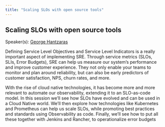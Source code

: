 ```yaml
---
title: "Scaling SLOs with open source tools"
---
```


## Scaling SLOs with open source tools

Speaker(s): [George Hantzaras](../../speakers/george-hantzaras)

Defining Service Level Objectives and Service Level Indicators is a really important aspect of implementing SRE. Through service metrics (SLOs, SLIs, Error Budgets), SRE can help us measure our system’s performance and improve customer experience. They not only enable your teams to monitor and plan around reliability, but can also be early predictors of customer satisfaction, NPS, churn rates, and more. 

With the rise of cloud native technologies, it has become more and more relevant to automate our observability, extending it to an SLO-as-code model. In this session we’ll see how SLOs have evolved and can be used in a Cloud Native world. We’ll then explore how technologies like Kubernetes and Prometheus can help us scale SLOs, while promoting best practices and standards using Observability as code. Finally, we’ll see how to put all these together with Jenkins and Rancher, to operationalize error budgets

